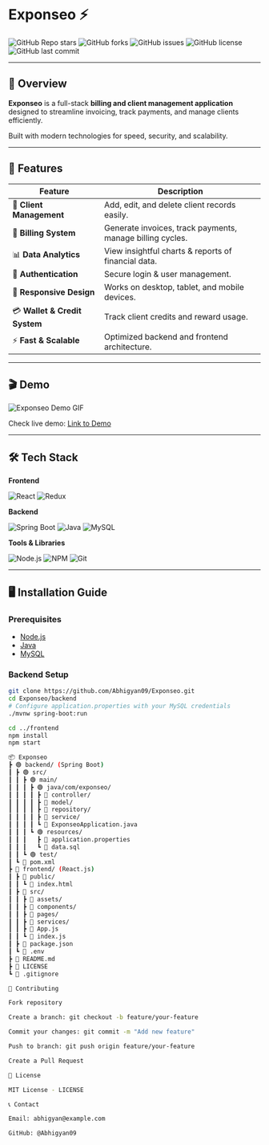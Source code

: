 # Exponseo ⚡

![GitHub Repo stars](https://img.shields.io/github/stars/Abhigyan09/Exponseo?style=social)
![GitHub forks](https://img.shields.io/github/forks/Abhigyan09/Exponseo?style=social)
![GitHub issues](https://img.shields.io/github/issues/Abhigyan09/Exponseo)
![GitHub license](https://img.shields.io/github/license/Abhigyan09/Exponseo)
![GitHub last commit](https://img.shields.io/github/last-commit/Abhigyan09/Exponseo)

---

## 📌 Overview

**Exponseo** is a full-stack **billing and client management application** designed to streamline invoicing, track payments, and manage clients efficiently.  

Built with modern technologies for speed, security, and scalability.

---

## 🚀 Features

| Feature | Description |
|---------|-------------|
| 💼 **Client Management** | Add, edit, and delete client records easily. |
| 🧾 **Billing System** | Generate invoices, track payments, manage billing cycles. |
| 📊 **Data Analytics** | View insightful charts & reports of financial data. |
| 🔐 **Authentication** | Secure login & user management. |
| 📱 **Responsive Design** | Works on desktop, tablet, and mobile devices. |
| 💳 **Wallet & Credit System** | Track client credits and reward usage. |
| ⚡ **Fast & Scalable** | Optimized backend and frontend architecture. |

---

## 🎬 Demo

![Exponseo Demo GIF](https://via.placeholder.com/800x400?text=Exponseo+Demo+GIF)

Check live demo: [Link to Demo](#)

---

## 🛠️ Tech Stack

**Frontend**

![React](https://img.shields.io/badge/React-20232A?style=for-the-badge&logo=react&logoColor=61DAFB)
![Redux](https://img.shields.io/badge/Redux-593D88?style=for-the-badge&logo=redux&logoColor=white)

**Backend**

![Spring Boot](https://img.shields.io/badge/Spring_Boot-6DB33F?style=for-the-badge&logo=spring&logoColor=white)
![Java](https://img.shields.io/badge/Java-007396?style=for-the-badge&logo=java&logoColor=white)
![MySQL](https://img.shields.io/badge/MySQL-4479A1?style=for-the-badge&logo=mysql&logoColor=white)

**Tools & Libraries**

![Node.js](https://img.shields.io/badge/Node.js-339933?style=for-the-badge&logo=nodedotjs&logoColor=white)
![NPM](https://img.shields.io/badge/NPM-CB3837?style=for-the-badge&logo=npm&logoColor=white)
![Git](https://img.shields.io/badge/Git-F05032?style=for-the-badge&logo=git&logoColor=white)

---

## 🖥️ Installation Guide

### Prerequisites

- [Node.js](https://nodejs.org/)
- [Java](https://www.java.com/en/)
- [MySQL](https://www.mysql.com/)

### Backend Setup

```bash
git clone https://github.com/Abhigyan09/Exponseo.git
cd Exponseo/backend
# Configure application.properties with your MySQL credentials
./mvnw spring-boot:run

cd ../frontend
npm install
npm start

📦 Exponseo
┣ 🟢 backend/ (Spring Boot)
┃ ┣ 🟢 src/
┃ ┃ ┣ 🟢 main/
┃ ┃ ┃ ┣ 🟢 java/com/exponseo/
┃ ┃ ┃ ┃ ┣ 📄 controller/
┃ ┃ ┃ ┃ ┣ 📄 model/
┃ ┃ ┃ ┃ ┣ 📄 repository/
┃ ┃ ┃ ┃ ┣ 📄 service/
┃ ┃ ┃ ┃ ┗ 📄 ExponseoApplication.java
┃ ┃ ┃ ┗ 🟢 resources/
┃ ┃ ┃   ┣ 📄 application.properties
┃ ┃ ┃   ┗ 📄 data.sql
┃ ┃ ┗ 🟢 test/
┃ ┗ 📄 pom.xml
┣ 🔵 frontend/ (React.js)
┃ ┣ 🔵 public/
┃ ┃ ┗ 📄 index.html
┃ ┣ 🔵 src/
┃ ┃ ┣ 📂 assets/
┃ ┃ ┣ 📂 components/
┃ ┃ ┣ 📂 pages/
┃ ┃ ┣ 📂 services/
┃ ┃ ┣ 📄 App.js
┃ ┃ ┗ 📄 index.js
┃ ┣ 📄 package.json
┃ ┗ 📄 .env
┣ 📄 README.md
┣ 📄 LICENSE
┗ 📄 .gitignore

🤝 Contributing

Fork repository

Create a branch: git checkout -b feature/your-feature

Commit your changes: git commit -m "Add new feature"

Push to branch: git push origin feature/your-feature

Create a Pull Request

📄 License

MIT License - LICENSE

📞 Contact

Email: abhigyan@example.com

GitHub: @Abhigyan09
